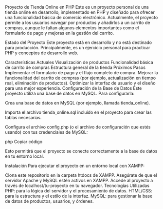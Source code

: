 Proyecto de Tienda Online en PHP
Este es un proyecto personal de una tienda online en desarrollo, implementado en PHP y diseñado para ofrecer una funcionalidad básica de comercio electrónico. Actualmente, el proyecto permite a los usuarios navegar por productos y añadirlos a un carrito de compras, aunque le faltan algunos elementos importantes como el formulario de pago y mejoras en la gestión del carrito.

Estado del Proyecto
Este proyecto está en desarrollo y no está destinado para producción. Principalmente, es un ejercicio personal para practicar PHP y conceptos de desarrollo web.

Características Actuales
Visualización de productos
Funcionalidad básica de carrito de compras
Estructura general de la tienda
Próximos Pasos
Implementar el formulario de pago y el flujo completo de compra.
Mejorar la funcionalidad del carrito de compras (por ejemplo, actualización en tiempo real, eliminación de productos).
Optimizar la interfaz de usuario y el diseño para una mejor experiencia.
Configuración de la Base de Datos
Este proyecto utiliza una base de datos en MySQL. Para configurarla:

Crea una base de datos en MySQL (por ejemplo, llamada tienda_online).

Importa el archivo tienda_online.sql incluido en el proyecto para crear las tablas necesarias.

Configura el archivo config.php (o el archivo de configuración que estés usando) con tus credenciales de MySQL:

php
Copiar código
<?php
$servername = "localhost";
$username = "tu_usuario";
$password = "tu_contraseña";
$dbname = "tienda_online";
?>
Esto permitirá que el proyecto se conecte correctamente a la base de datos en tu entorno local.

Instalación
Para ejecutar el proyecto en un entorno local con XAMPP:

Clona este repositorio en la carpeta htdocs de XAMPP.
Asegúrate de que el servidor Apache y MySQL estén activos en XAMPP.
Accede al proyecto a través de localhost/tu-proyecto en tu navegador.
Tecnologías Utilizadas
PHP: para la lógica del servidor y el procesamiento de datos.
HTML/CSS: para la estructura y el estilo de la interfaz.
MySQL: para gestionar la base de datos de productos, usuarios, y órdenes.
